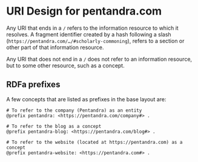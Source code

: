 # URI Design for pentandra.com

Any URI that ends in a `/` refers to the information resource to which it
resolves. A fragment identifier created by a hash following a slash
(`https://pentandra.com/…/#scholarly-commoning`), refers to a section or other
part of that information resource.

Any URI that does not end in a `/` does not refer to an information resource,
but to some other resource, such as a concept.

## RDFa prefixes

A few concepts that are listed as prefixes in the base layout are:

```turtle
# To refer to the company (Pentandra) as an entity
@prefix pentandra: <https://pentandra.com/company#> .

# To refer to the blog as a concept
@prefix pentandra-blog: <https://pentandra.com/blog#> . 

# To refer to the website (located at https://pentandra.com) as a concept
@prefix pentandra-website: <https://pentandra.com#> .
```
